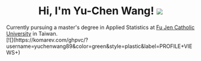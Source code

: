 <h1 align="center">
Hi, I'm Yu-Chen Wang!
  <img src="https://media.giphy.com/media/hvRJCLFzcasrR4ia7z/giphy.gif" width="30"></h1>
<!--[![Typing SVG](https://readme-typing-svg.herokuapp.com?font=comfortaa&color=016EEA&size=24&width=500&lines=A+Graduate+Student;in+Applied+Statistic;Nice+to+meet+you!)](https://git.io/typing-svg)-->
Currently pursuing a master's degree in Applied Statistics at <a href="https://www.fju.edu.tw/" target="_blank" > Fu Jen Catholic University</a> in Taiwan.
<br/>
[![](https://komarev.com/ghpvc/?username=yuchenwang89&color=green&style=plastic&label=PROFILE+VIEWS+)
<!--
**yuchenwang89/yuchenwang89** is a ✨ _special_ ✨ repository because its `README.md` (this file) appears on your GitHub profile.

Here are some ideas to get you started:

- 🔭 I’m currently working on ...
- 🌱 I’m currently learning ...
- 👯 I’m looking to collaborate on ...
- 🤔 I’m looking for help with ...
- 💬 Ask me about ...
- 📫 How to reach me: ...
- 😄 Pronouns: ...
- ⚡ Fun fact: ...
-->
[![](https://raw.githubusercontent.com/yuchenwang89/yuchenwang89/output/github-contribution-grid-snake.svg)
<p>_generated with [Platane/snk](https://github.com/Platane/snk)_</p>
